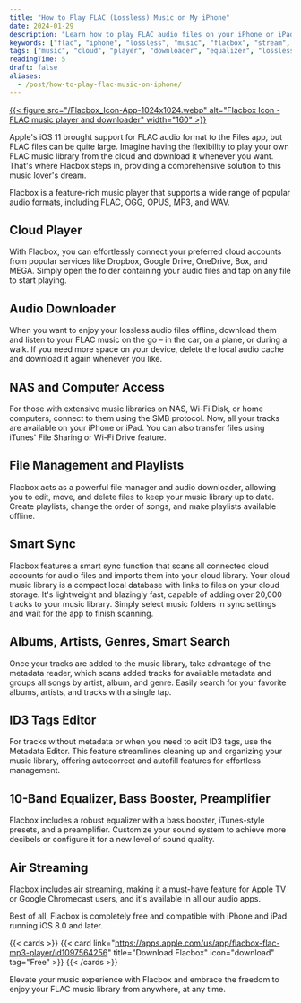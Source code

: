 ```yaml
---
title: "How to Play FLAC (Lossless) Music on My iPhone"
date: 2024-01-29
description: "Learn how to play FLAC audio files on your iPhone or iPad using Flacbox. Stream from the cloud, download offline, and organize your music library."
keywords: ["flac", "iphone", "lossless", "music", "flacbox", "stream", "offline", "player"]
tags: ["music", "cloud", "player", "downloader", "equalizer", "lossless", "offline", "FLAC", "streamer"]
readingTime: 5
draft: false
aliases:
  - /post/how-to-play-flac-music-on-iphone/
---
```


[{{< figure src="/Flacbox_Icon-App-1024x1024.webp" alt="Flacbox Icon - FLAC music player and downloader" width="160" >}}](/products/flacbox)

Apple's iOS 11 brought support for FLAC audio format to the Files app, but FLAC files can be quite large. Imagine having the flexibility to play your own FLAC music library from the cloud and download it whenever you want. That's where Flacbox steps in, providing a comprehensive solution to this music lover's dream.

Flacbox is a feature-rich music player that supports a wide range of popular audio formats, including FLAC, OGG, OPUS, MP3, and WAV.

## Cloud Player

With Flacbox, you can effortlessly connect your preferred cloud accounts from popular services like Dropbox, Google Drive, OneDrive, Box, and MEGA. Simply open the folder containing your audio files and tap on any file to start playing.

## Audio Downloader

When you want to enjoy your lossless audio files offline, download them and listen to your FLAC music on the go – in the car, on a plane, or during a walk. If you need more space on your device, delete the local audio cache and download it again whenever you like.

## NAS and Computer Access

For those with extensive music libraries on NAS, Wi-Fi Disk, or home computers, connect to them using the SMB protocol. Now, all your tracks are available on your iPhone or iPad. You can also transfer files using iTunes' File Sharing or Wi-Fi Drive feature.

## File Management and Playlists

Flacbox acts as a powerful file manager and audio downloader, allowing you to edit, move, and delete files to keep your music library up to date. Create playlists, change the order of songs, and make playlists available offline.

## Smart Sync

Flacbox features a smart sync function that scans all connected cloud accounts for audio files and imports them into your cloud library. Your cloud music library is a compact local database with links to files on your cloud storage. It's lightweight and blazingly fast, capable of adding over 20,000 tracks to your music library. Simply select music folders in sync settings and wait for the app to finish scanning.

## Albums, Artists, Genres, Smart Search

Once your tracks are added to the music library, take advantage of the metadata reader, which scans added tracks for available metadata and groups all songs by artist, album, and genre. Easily search for your favorite albums, artists, and tracks with a single tap.

## ID3 Tags Editor

For tracks without metadata or when you need to edit ID3 tags, use the Metadata Editor. This feature streamlines cleaning up and organizing your music library, offering autocorrect and autofill features for effortless management.

## 10-Band Equalizer, Bass Booster, Preamplifier

Flacbox includes a robust equalizer with a bass booster, iTunes-style presets, and a preamplifier. Customize your sound system to achieve more decibels or configure it for a new level of sound quality.

## Air Streaming

Flacbox includes air streaming, making it a must-have feature for Apple TV or Google Chromecast users, and it's available in all our audio apps.

Best of all, Flacbox is completely free and compatible with iPhone and iPad running iOS 8.0 and later.

{{< cards >}}
  {{< card link="https://apps.apple.com/us/app/flacbox-flac-mp3-player/id1097564256" title="Download Flacbox" icon="download" tag="Free" >}}
{{< /cards >}}

Elevate your music experience with Flacbox and embrace the freedom to enjoy your FLAC music library from anywhere, at any time.
